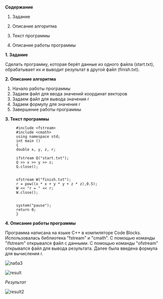 __Содержание__

1. Задание

2. Описание алгоритма

3. Текст программы

4. Описание работы программы

 
 
  __1. Задание__

Сделать программу, которая берёт данные из одного файла (start.txt), обрабатывает их и выводит результат в другой файл (finish.txt).

 __2. Описание алгоритма__

1. Начало работы программы
2. Задаем файл для ввода значений координат векторов
3. Задаем файл для вывода значения r
4. Задаем формулу для значения r 
5. Завершение работы программы

 __3. Текст программы__
 
         #include <fstream>
         #include <cmath>
         using namespace std;
         int main ()
         {
         double x, y, z, r;

         ifstream Q("start.txt");
         Q >> x >> y >> z;
         Q.close();


         ofstream W("finish.txt");
         r = pow((x * x + y * y + z * z),0.5);
         W << "r = " << r;
         W.close();


         system("pause");
         return 0;
         }


__4. Описание работы программы__

Программа написана на языке C++ в компиляторе Code Blocks. Использовалась библиотека "fstream" и "cmath". C помощью команды "ifstream" открывался файл с данными. С помощью команды "ofstream" открывался файл для вывода результата. Далее была введена формула для вычисления r.

![лаба3](https://user-images.githubusercontent.com/100378590/172953932-328f52de-7469-4a47-9449-afb3f7d45884.PNG)

![result](https://user-images.githubusercontent.com/100378590/172954264-8c183fe7-5170-4110-bd0b-2714a6c7e23d.PNG)




*Результат*


![result2](https://user-images.githubusercontent.com/100378590/172954093-12423d78-92a0-41c4-80f1-fd98eb13157d.PNG)


